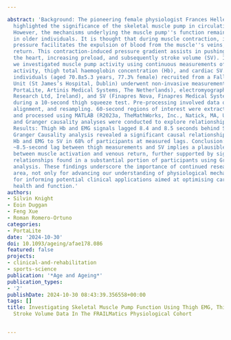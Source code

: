 ---
abstract: 'Background: The pioneering female physiologist Frances Hellebrandt first
  highlighted the significance of the skeletal muscle pump in circulation in the 1930s.
  However, the mechanisms underlying the muscle pump''s function remain elusive, particularly
  in older individuals. It is thought that during muscle contraction, increased intramuscular
  pressure facilitates the expulsion of blood from the muscle''s veins, aiding venous
  return. This contraction-induced pressure gradient assists in pushing blood towards
  the heart, increasing preload, and subsequently stroke volume (SV). In this study
  we investigated muscle pump activity using continuous measurements of thigh muscle
  activity, thigh total haemoglobin concentration (Hb), and cardiac SV. Methods: 22
  individuals (aged 70.8±5.3 years, 77.3% female) recruited from a Falls and Syncope
  Unit (St James’s Hospital, Dublin) underwent non-invasive measurements of Hb (NIRS
  PortaLite, Artinis Medical Systems, The Netherlands), electromyography (EMG) (Shimmer3,
  Research Ltd, Ireland), and SV (Finapres Nova, Finapres Medical Systems, The Netherlands)
  during a 10-second thigh squeeze test. Pre-processing involved data quality checks,
  alignment, and resampling. 60-second regions of interest were extracted, normalised,
  and processed using MATLAB (R2023a, TheMathWorks, Inc., Natick, MA, USA). Cross-correlation
  and Granger causality analyses were conducted to explore relationships between signals.
  Results: Thigh Hb and EMG signals lagged 8.4 and 8.5 seconds behind SV, respectively.
  Granger Causality analysis revealed a significant causal relationship from both
  Hb and EMG to SV in 68% of participants at measured lags. Conclusion: The observed
  ~8.5-second lag between thigh measurements and SV implies a plausible temporal relationship
  between muscle activation and venous return, further supported by significant causal
  relationships found in a substantial portion of participants using Granger causality
  analysis. These findings underscore the importance of continued research in this
  area, not only for advancing our understanding of physiological mechanisms but also
  for informing potential clinical applications aimed at optimising cardiovascular
  health and function.'
authors:
- Silvin Knight
- Eoin Duggan
- Feng Xue
- Roman Romero-Ortuno
categories:
- PortaLite
date: '2024-10-30'
doi: 10.1093/ageing/afae178.086
featured: false
projects:
- clinical-and-rehabilitation
- sports-science
publication: '*Age and Ageing*'
publication_types:
- '2'
publishDate: 2024-10-30 08:43:39.356558+00:00
tags: []
title: Investigating Skeletal Muscle Pump Function Using Thigh EMG, Thigh NIRS, And
  Stroke Volume Data In The FRAILMatics Physiological Cohort

---
